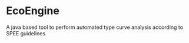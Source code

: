# EcoEngine
A java based tool to perform automated type curve analysis according to SPEE guidelines 
